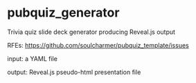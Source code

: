 # pubquiz_generator
Trivia quiz slide deck generator producing Reveal.js output

RFEs: https://github.com/soulcharmer/pubquiz_template/issues

input: a YAML file

output: Reveal.js pseudo-html presentation file
